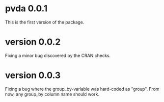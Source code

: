 # pvda 0.0.1 
This is the first version of the package. 

# version 0.0.2 
Fixing a minor bug discovered by the CRAN checks. 

# version 0.0.3
Fixing a bug where the group_by-variable was hard-coded as "group". From now, any group_by column name should work. 

